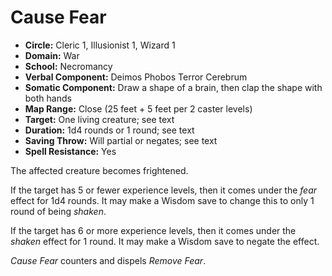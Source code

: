 # Cause Fear

- **Circle:** Cleric 1, Illusionist 1, Wizard 1
- **Domain:** War
- **School:** Necromancy
- **Verbal Component:** Deimos Phobos Terror Cerebrum
- **Somatic Component:** Draw a shape of a brain, then clap the shape with both hands
- **Map Range:** Close (25 feet + 5 feet per 2 caster levels)
- **Target:** One living creature; see text
- **Duration:** 1d4 rounds or 1 round; see text
- **Saving Throw:** Will partial or negates; see text
- **Spell Resistance:** Yes

The affected creature becomes frightened.

If the target has 5 or fewer experience levels, then it comes under the *fear* effect for 1d4 rounds. It may make a Wisdom save to change this to only 1 round of being *shaken*.

If the target has 6 or more experience levels, then it comes under the *shaken* effect for 1 round. It may make a Wisdom save to negate the effect.

*Cause Fear* counters and dispels *Remove Fear*.
